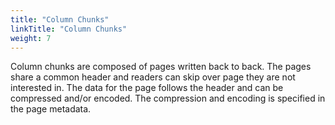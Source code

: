 ```yaml
---
title: "Column Chunks"
linkTitle: "Column Chunks"
weight: 7
---
```

Column chunks are composed of pages written back to back. The pages share a common header and readers can skip over page they are not interested in. The data for the page follows the header and can be compressed and/or encoded. The compression and encoding is specified in the page metadata.

